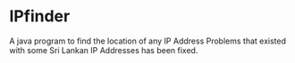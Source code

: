 # IPfinder
A java program to find the location of any IP Address
Problems that existed with some Sri Lankan IP Addresses has been fixed.
